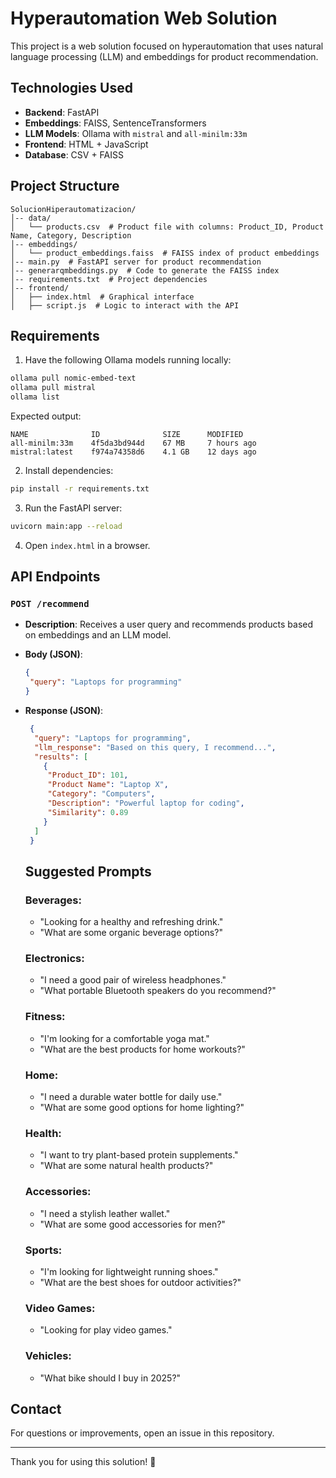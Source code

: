 # Hyperautomation Web Solution

This project is a web solution focused on hyperautomation that uses natural language processing (LLM) and embeddings for product recommendation.

## Technologies Used
- **Backend**: FastAPI
- **Embeddings**: FAISS, SentenceTransformers
- **LLM Models**: Ollama with `mistral` and `all-minilm:33m`
- **Frontend**: HTML + JavaScript
- **Database**: CSV + FAISS

## Project Structure
```
SolucionHiperautomatizacion/
│-- data/
│   └── products.csv  # Product file with columns: Product_ID, Product Name, Category, Description
│-- embeddings/
│   └── product_embeddings.faiss  # FAISS index of product embeddings
│-- main.py  # FastAPI server for product recommendation
│-- generarqmbeddings.py  # Code to generate the FAISS index
│-- requirements.txt  # Project dependencies
│-- frontend/
│   ├── index.html  # Graphical interface
│   ├── script.js  # Logic to interact with the API
```

## Requirements
1. Have the following Ollama models running locally:
  ```bash
  ollama pull nomic-embed-text
  ollama pull mistral
  ollama list
  ```
  Expected output:
  ```
  NAME              ID              SIZE      MODIFIED
  all-minilm:33m    4f5da3bd944d    67 MB     7 hours ago
  mistral:latest    f974a74358d6    4.1 GB    12 days ago
  ```

2. Install dependencies:
  ```bash
  pip install -r requirements.txt
  ```

3. Run the FastAPI server:
  ```bash
  uvicorn main:app --reload
  ```

4. Open `index.html` in a browser.

## API Endpoints
### `POST /recommend`
- **Description**: Receives a user query and recommends products based on embeddings and an LLM model.
- **Body (JSON)**:
  ```json
  {
   "query": "Laptops for programming"
  }
  ```
- **Response (JSON)**:
  ```json
   {
    "query": "Laptops for programming",
    "llm_response": "Based on this query, I recommend...",
    "results": [
      {
       "Product_ID": 101,
       "Product Name": "Laptop X",
       "Category": "Computers",
       "Description": "Powerful laptop for coding",
       "Similarity": 0.89
      }
    ]
   }
   ```

  ## Suggested Prompts

  ### Beverages:
  - "Looking for a healthy and refreshing drink."
  - "What are some organic beverage options?"

  ### Electronics:
  - "I need a good pair of wireless headphones."
  - "What portable Bluetooth speakers do you recommend?"

  ### Fitness:
  - "I'm looking for a comfortable yoga mat."
  - "What are the best products for home workouts?"

  ### Home:
  - "I need a durable water bottle for daily use."
  - "What are some good options for home lighting?"

  ### Health:
  - "I want to try plant-based protein supplements."
  - "What are some natural health products?"

  ### Accessories:
  - "I need a stylish leather wallet."
  - "What are some good accessories for men?"

  ### Sports:
  - "I'm looking for lightweight running shoes."
  - "What are the best shoes for outdoor activities?"

  ### Video Games:
  - "Looking for play video games."

  ### Vehicles:
  - "What bike should I buy in 2025?"

## Contact
For questions or improvements, open an issue in this repository.

---
Thank you for using this solution! 🚀
